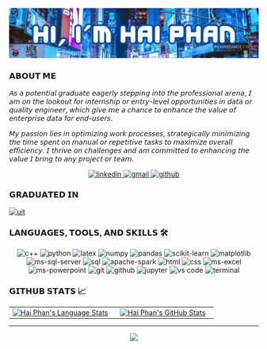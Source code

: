 <img src="./banner.png" alt="name banner" />

### 𝗔𝗕𝗢𝗨𝗧 𝗠𝗘
𝘈𝘴 𝘢 𝘱𝘰𝘵𝘦𝘯𝘵𝘪𝘢𝘭 𝘨𝘳𝘢𝘥𝘶𝘢𝘵𝘦 𝘦𝘢𝘨𝘦𝘳𝘭𝘺 𝘴𝘵𝘦𝘱𝘱𝘪𝘯𝘨 𝘪𝘯𝘵𝘰 𝘵𝘩𝘦 𝘱𝘳𝘰𝘧𝘦𝘴𝘴𝘪𝘰𝘯𝘢𝘭 𝘢𝘳𝘦𝘯𝘢, 𝘐 𝘢𝘮 𝘰𝘯 𝘵𝘩𝘦 𝘭𝘰𝘰𝘬𝘰𝘶𝘵 𝘧𝘰𝘳 𝘪𝘯𝘵𝘦𝘳𝘯𝘴𝘩𝘪𝘱 𝘰𝘳 𝘦𝘯𝘵𝘳𝘺-𝘭𝘦𝘷𝘦𝘭 𝘰𝘱𝘱𝘰𝘳𝘵𝘶𝘯𝘪𝘵𝘪𝘦𝘴 𝘪𝘯 𝘥𝘢𝘵𝘢 𝘰𝘳 𝘲𝘶𝘢𝘭𝘪𝘵𝘺 𝘦𝘯𝘨𝘪𝘯𝘦𝘦𝘳, 𝘸𝘩𝘪𝘤𝘩 𝘨𝘪𝘷𝘦 𝘮𝘦 𝘢 𝘤𝘩𝘢𝘯𝘤𝘦 𝘵𝘰 𝘦𝘯𝘩𝘢𝘯𝘤𝘦 𝘵𝘩𝘦 𝘷𝘢𝘭𝘶𝘦 𝘰𝘧 𝘦𝘯𝘵𝘦𝘳𝘱𝘳𝘪𝘴𝘦 𝘥𝘢𝘵𝘢 𝘧𝘰𝘳 𝘦𝘯𝘥-𝘶𝘴𝘦𝘳𝘴.

𝘔𝘺 𝘱𝘢𝘴𝘴𝘪𝘰𝘯 𝘭𝘪𝘦𝘴 𝘪𝘯 𝘰𝘱𝘵𝘪𝘮𝘪𝘻𝘪𝘯𝘨 𝘸𝘰𝘳𝘬 𝘱𝘳𝘰𝘤𝘦𝘴𝘴𝘦𝘴, 𝘴𝘵𝘳𝘢𝘵𝘦𝘨𝘪𝘤𝘢𝘭𝘭𝘺 𝘮𝘪𝘯𝘪𝘮𝘪𝘻𝘪𝘯𝘨 𝘵𝘩𝘦 𝘵𝘪𝘮𝘦 𝘴𝘱𝘦𝘯𝘵 𝘰𝘯 𝘮𝘢𝘯𝘶𝘢𝘭 𝘰𝘳 𝘳𝘦𝘱𝘦𝘵𝘪𝘵𝘪𝘷𝘦 𝘵𝘢𝘴𝘬𝘴 𝘵𝘰 𝘮𝘢𝘹𝘪𝘮𝘪𝘻𝘦 𝘰𝘷𝘦𝘳𝘢𝘭𝘭 𝘦𝘧𝘧𝘪𝘤𝘪𝘦𝘯𝘤𝘺. 𝘐 𝘵𝘩𝘳𝘪𝘷𝘦 𝘰𝘯 𝘤𝘩𝘢𝘭𝘭𝘦𝘯𝘨𝘦𝘴 𝘢𝘯𝘥 𝘢𝘮 𝘤𝘰𝘮𝘮𝘪𝘵𝘵𝘦𝘥 𝘵𝘰 𝘦𝘯𝘩𝘢𝘯𝘤𝘪𝘯𝘨 𝘵𝘩𝘦 𝘷𝘢𝘭𝘶𝘦 𝘐 𝘣𝘳𝘪𝘯𝘨 𝘵𝘰 𝘢𝘯𝘺 𝘱𝘳𝘰𝘫𝘦𝘤𝘵 𝘰𝘳 𝘵𝘦𝘢𝘮.

<div align="center">
<a href="https://www.linkedin.com/in/haiphan24112000">
<img src="https://img.shields.io/badge/Linkedin-0A66C2?style=for-the-badge&logo=linkedin&logoColor=white" alt="linkedin" />
</a>
<a href="mailto:phanthanhhai2411@gmail.com">
<img src="https://img.shields.io/badge/email%20-EA4335?style=for-the-badge&logo=gmail&logoColor=white" alt="gmail" />
</a>
<a href="https://github.com/haiphan2000">
<img src="https://img.shields.io/badge/github%20-black?style=for-the-badge&logo=github&logoColor=white" alt="github" />
</a>
</div>

### 𝗚𝗥𝗔𝗗𝗨𝗔𝗧𝗘𝗗 𝗜𝗡
[![uit](https://svg.bookmark.style/api?url=https://uit.edu.vn/&mode=light&style=horizontal)](https://uit.edu.vn)

### 𝗟𝗔𝗡𝗚𝗨𝗔𝗚𝗘𝗦, 𝗧𝗢𝗢𝗟𝗦, 𝗔𝗡𝗗 𝗦𝗞𝗜𝗟𝗟𝗦 🛠
<div align="center">
<img src="https://img.shields.io/badge/c++-%2300599C.svg?style=for-the-badge&logo=c%2B%2B&logoColor=white" alt="c++" />
<img src="https://img.shields.io/badge/python-3776AB?style=for-the-badge&logo=python&logoColor=white" alt="python" />
<img src="https://img.shields.io/badge/latex-%23008080.svg?style=for-the-badge&logo=latex&logoColor=white" alt="latex" />
<img src="https://img.shields.io/badge/numpy-%23013243.svg?style=for-the-badge&logo=microsoft-powerpoint&logoColor=white" alt="numpy" />
<img src="https://img.shields.io/badge/pandas-%23150458.svg?style=for-the-badge&logo=pandas&logoColor=white" alt="pandas" />
<img src="https://img.shields.io/badge/scikit--learn-%23F7931E.svg?style=for-the-badge&logo=scikit-learn&logoColor=white" alt="scikit-learn" />
<img src="https://img.shields.io/badge/matplotlib-306998?style=for-the-badge&logo=Matplotlib&logoColor=white" alt="matplotlib" />
<img src="https://img.shields.io/badge/ms%20sql%20server-CC2927?style=for-the-badge&logo=microsoft%20sql%20server&logoColor=white" alt="ms-sql-server" />
<img src="https://img.shields.io/badge/mysql-407AFC?style=for-the-badge&logo=mysql&logoColor=white" alt="sql" />
<img src="https://img.shields.io/badge/Apache%20Spark-B7472A?style=for-the-badge&logo=apachespark&logoColor=white" alt="apache-spark" />
<img src="https://img.shields.io/badge/HTML-E34F26?style=for-the-badge&logo=html5&logoColor=white" alt="html" />
<img src="https://img.shields.io/badge/css-1572B6?style=for-the-badge&logo=css3&logoColor=white" alt="css" />
<img src="https://img.shields.io/badge/ms%20excel-217346?style=for-the-badge&logo=microsoft-excel&logoColor=white" alt="ms-excel" />
<img src="https://img.shields.io/badge/ms%20powerpoint-B7472A?style=for-the-badge&logo=microsoft-powerpoint&logoColor=white" alt="ms-powerpoint" />
<img src="https://img.shields.io/badge/Git-F05032?style=for-the-badge&logo=git&logoColor=white" alt="git" />
<img src="https://img.shields.io/badge/GitHub-100000?style=for-the-badge&logo=github&logoColor=white" alt="github" />
<img src="https://img.shields.io/badge/jupyter-%23FA0F00.svg?style=for-the-badge&logo=jupyter&logoColor=white" alt="jupyter" />
<img src="https://img.shields.io/badge/vs%20code-007ACC?style=for-the-badge&logo=visual%20studio%20code&logoColor=white" alt="vs code" />
<img src="https://img.shields.io/badge/terminal%20commands-%234D4D4D.svg?style=for-the-badge&logo=windows%20terminal&logoColor=white" alt="terminal" />
</div>

### 𝗚𝗜𝗧𝗛𝗨𝗕 𝗦𝗧𝗔𝗧𝗦 📈
<div align="center">
  <table width="100%">
    <tbody>
      <tr>
        <td width="50%" style="border: none !important;">
        <div align="center" width="100%">
          <a href="https://github.com/haiphan2000">
            <img src="https://github-readme-stats.vercel.app/api/top-langs/?username=haiphan2000&hide=ruby&layout=compact&hide_border=true&langs_count=6" alt="Hai Phan's Language Stats" vertical-align="middle"/>
          </a>
        </div>
        </td>
        <td width="50%" style="border: none !important;">
        <div align="center" width="100%">
          <a href="https://github.com/haiphan2000">
            <!-- <img src="https://awesome-github-stats.azurewebsites.net/user-stats/haiphan2000?cardType=github&theme=github" alt="Hai Phan's GitHub Stats" /> -->
            <img src="https://github-readme-stats.vercel.app/api?username=haiphan2000&show_icons=true&hide=stars&hide_border=true" alt="Hai Phan's GitHub Stats" vertical-align="middle"/>
          </a>
        </div>
        </td>
      </tr>
    </tbody>
  <table>
<div>

---

<div align='center'>

![](https://komarev.com/ghpvc/?username=haiphan2000&label=Profile+Views)

</div>
